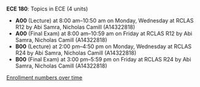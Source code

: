 **ECE 180**: Topics in ECE (4 units)

- **A00** (Lecture) at 8:00 am–10:50 am on Monday, Wednesday at RCLAS R12 by Abi Samra, Nicholas Camill (A14322818)
- **A00** (Final Exam) at 8:00 am–10:59 am on Friday at RCLAS R12 by Abi Samra, Nicholas Camill (A14322818)
- **B00** (Lecture) at 2:00 pm–4:50 pm on Monday, Wednesday at RCLAS R24 by Abi Samra, Nicholas Camill (A14322818)
- **B00** (Final Exam) at 3:00 pm–5:59 pm on Friday at RCLAS R24 by Abi Samra, Nicholas Camill (A14322818)

[Enrollment numbers over time](./ECE180.tsv)
